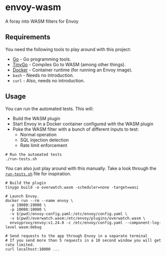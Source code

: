 # envoy-wasm
A foray into WASM filters for Envoy

## Requirements

You need the following tools to play around with this project:

- [Go](https://go.dev/) - Go programming tools.
- [TinyGo](https://tinygo.org/getting-started/install/) - Compiles Go to WASM (among other things).
- [Docker](https://docs.docker.com/engine/install/) - Container runtime (for running an Envoy image).
- `bash` - Needs no introduction.
- `curl` - Also, needs no introduction.

## Usage

You can run the automated tests. This will:
- Build the WASM plugin
- Start Envoy in a Docker container configured with the WASM plugin
- Poke the WASM filter with a bunch of different inputs to test:
  - Normal operation
  - SQL injection detection
  - Rate limit enforcement

```shell
# Run the automated tests
./run-tests.sh
```

You can also just play around with this manually.
Take a look through the [`run-tests.sh`](./run-tests.sh) file for inspiration.

```shell
# Build the plugin
tinygo build -o overwatch.wasm -scheduler=none -target=wasi
```

```shell
# Launch Envoy.
docker run --rm --name envoy \
  -p 19000:19000 \
  -p 10000:10000 \
  -v $(pwd)/envoy-config.yaml:/etc/envoy/config.yaml \
  -v $(pwd)/overwatch.wasm:/etc/envoy/plugins/overwatch.wasm \
  envoyproxy/envoy:v1.24.0 -c /etc/envoy/config.yaml --component-log-level wasm:debug
```

```shell
# Send requests to the app through Envoy in a separate terminal
# If you send more than 5 requests in a 10 second window you will get rate limited.
curl localhost:10000 ...
```
